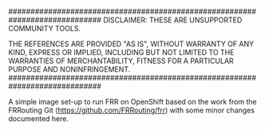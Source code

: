 #############################################################################
DISCLAIMER: THESE ARE UNSUPPORTED COMMUNITY TOOLS.

THE REFERENCES ARE PROVIDED "AS IS", WITHOUT WARRANTY OF ANY KIND, EXPRESS OR
IMPLIED, INCLUDING BUT NOT LIMITED TO THE WARRANTIES OF MERCHANTABILITY,
FITNESS FOR A PARTICULAR PURPOSE AND NONINFRINGEMENT.
#############################################################################


A simple image set-up to run FRR on OpenShift based on the work from the FRRouting Git (https://github.com/FRRouting/frr) with some minor changes documented here.
